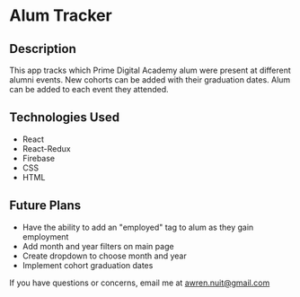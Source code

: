 # Alum Tracker

## Description

This app tracks which Prime Digital Academy alum were present at different alumni events. New cohorts can be added with their graduation dates. Alum can be added to each event they attended.

## Technologies Used

- React
- React-Redux
- Firebase
- CSS
- HTML

## Future Plans
- Have the ability to add an "employed" tag to alum as they gain employment
- Add month and year filters on main page
- Create dropdown to choose month and year
- Implement cohort graduation dates

If you have questions or concerns, email me at awren.nuit@gmail.com